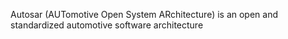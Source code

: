 Autosar (AUTomotive Open System ARchitecture) is an open and standardized automotive software architecture
